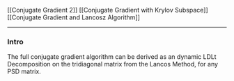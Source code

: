 [[Conjugate Gradient 2]]
[[Conjugate Gradient with Krylov Subspace]]
[[Conjugate Gradient and Lancosz Algorithm]]

---
### **Intro**

The full conjugate gradient algorithm can be derived as an dynamic LDLt Decomposition on the tridiagonal matrix from the Lancos Method, for any PSD matrix. 


